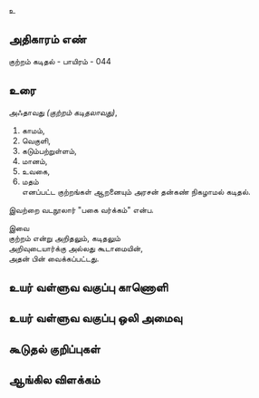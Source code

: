உ


## அதிகாரம் எண்

குற்றம் கடிதல் - பாயிரம் - 044

## உரை

அஃதாவது _(குற்றம் கடிதலாவது)_,  
1. காமம்,  
2. வெகுளி,  
3. கடும்பற்றுள்ளம்,  
4. மானம்,  
5. உவகை,  
6. மதம்  
எனப்பட்ட குற்றங்கள் ஆறனையும் அரசன் தன்கண் நிகழாமல் கடிதல்.  

இவற்றை வடநூலார் "பகை வர்க்கம்" என்ப.  

இவை  
குற்றம் என்று அறிதலும், கடிதலும்  
அறிவுடையார்க்கு அல்லது கூடாமையின்,  
அதன் பின் வைக்கப்பட்டது.


## உயர் வள்ளுவ வகுப்பு காணொளி


## உயர் வள்ளுவ வகுப்பு ஒலி அமைவு 


## கூடுதல் குறிப்புகள்


## ஆங்கில விளக்கம்

